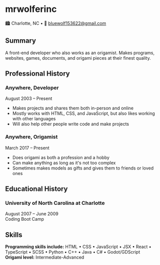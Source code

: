 # mrwolferinc

&#x1F3D9;&#xFE0F; Charlotte, NC &bull; &#x1F4E7; [bluewolf153622@gmail.com](mailto:bluewolf153622@gmail.com)

## Summary

A front-end developer who also works as an origamist. Makes programs, websites, games, documents, and origami pieces at their finest quality.

## Professional History

### Anywhere, Developer

August 2003 &ndash; Present

- Makes projects and shares them both in-person and online
- Mostly works with HTML, CSS, and JavaScript, but also likes working with other languages
- Will also help other people write code and make projects

### Anywhere, Origamist

March 2017 &ndash; Present

- Does origami as both a profession and a hobby
- Can make anything as long as it's not too complex
- Sometimes makes models as gifts and gives them to friends or loved ones

## Educational History

### University of North Carolina at Charlotte

August 2007 &ndash; June 2009  
Coding Boot Camp

## Skills

**Programming skills include:** HTML &bull; CSS &bull; JavaScript &bull; JSX &bull; React &bull; TypeScript &bull; SCSS &bull; Python &bull; C++ &bull; Java &bull; C\# &bull; Godot/GDScript  
**Origami level:** Intermediate-Advanced
